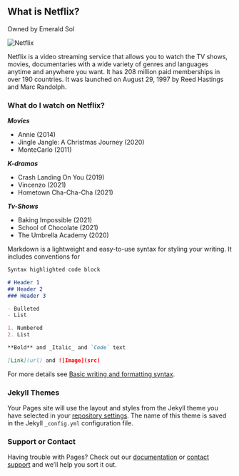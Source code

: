 ## What is Netflix?
Owned by Emerald Sol

![Netflix](https://user-images.githubusercontent.com/102720765/167878443-90d85c9e-ccb5-4515-9a09-7081a0002325.jpg)

Netflix is a video streaming service that allows you to watch the TV shows, movies, documentaries with a wide variety of genres and languages anytime and anywhere you want. It has 208 million paid memberships in over 190 countries. It was launched on August 29, 1997 by Reed Hastings and Marc Randolph.

### What do I watch on Netflix?

***Movies***
- Annie (2014)
- Jingle Jangle: A Christmas Journey (2020)
- MonteCarlo (2011)

***K-dramas***
- Crash Landing On You (2019)
- Vincenzo (2021)
- Hometown Cha-Cha-Cha (2021)

***Tv-Shows***
- Baking Impossible (2021)
- School of Chocolate (2021)
- The Umbrella Academy (2020)




Markdown is a lightweight and easy-to-use syntax for styling your writing. It includes conventions for

```markdown
Syntax highlighted code block

# Header 1
## Header 2
### Header 3

- Bulleted
- List

1. Numbered
2. List

**Bold** and _Italic_ and `Code` text

[Link](url) and ![Image](src)
```

For more details see [Basic writing and formatting syntax](https://docs.github.com/en/github/writing-on-github/getting-started-with-writing-and-formatting-on-github/basic-writing-and-formatting-syntax).

### Jekyll Themes

Your Pages site will use the layout and styles from the Jekyll theme you have selected in your [repository settings](https://github.com/emeraldzsj/emeraldzsj.github.io/settings/pages). The name of this theme is saved in the Jekyll `_config.yml` configuration file.

### Support or Contact

Having trouble with Pages? Check out our [documentation](https://docs.github.com/categories/github-pages-basics/) or [contact support](https://support.github.com/contact) and we’ll help you sort it out.
